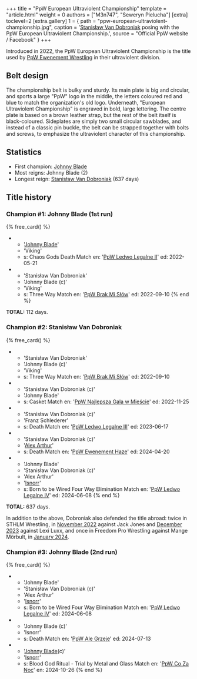 +++
title = "PpW European Ultraviolent Championship"
template = "article.html"
weight = 0
authors = ["M3n747", "Seweryn Pielucha"]
[extra]
toclevel=2
[extra.gallery]
1 = { path = "ppw-european-ultraviolent-championship.jpg", caption = '[Stanisław Van Dobroniak](@/w/stanislaw-van-dobroniak.md) posing with the PpW European Ultraviolent Championship.', source = "Official PpW website / Facebook" }
+++

Introduced in 2022, the PpW European Ultraviolent Championship is the title used by [PpW Ewenement Wrestling](@/o/ppw.md) in their ultraviolent division.

<!-- more -->

## Belt design

The championship belt is bulky and sturdy. Its main plate is big and circular, and sports a large "PpW" logo in the middle, the letters coloured red and blue to match the organization's old logo.
Underneath, "European Ultraviolent Championship" is engraved in bold, large lettering.
The centre plate is based on a brown leather strap, but the rest of the belt itself is black-coloured.
Sideplates are simply two small circular sawblades, and instead of a classic pin buckle, the belt can be strapped together with bolts and screws, to emphasize the ultraviolent character of this championship.

## Statistics

* First champion: [Johnny Blade](@/w/johnny-blade.md)
* Most reigns: Johnny Blade (2)
* Longest reign: [Stanisław Van Dobroniak](@/w/stanislaw-van-dobroniak.md) (637 days)

## Title history

### Champion #1: Johnny Blade (1st run)

{% free_card() %}
- - '[Johnny Blade](@/w/johnny-blade.md)'
  - 'Viking'
  - s: Chaos Gods Death Match
    en: '[PpW Ledwo Legalne II](@/e/ppw/2022-05-21-ppw-ledwo-legalne-ii.md)'
    ed: 2022-05-21
- - 'Stanisław Van Dobroniak'
  - 'Johnny Blade (c)'
  - 'Viking'
  - s: Three Way Match
    en: '[PpW Brak Mi Słów](@/e/ppw/2022-09-10-ppw-brak-mi-slow.md)'
    ed: 2022-09-10
{% end %}

**TOTAL:** 112 days.

### Champion #2: Stanisław Van Dobroniak

{% free_card() %}
- - 'Stanisław Van Dobroniak'
  - 'Johnny Blade (c)'
  - 'Viking'
  - s: Three Way Match
    en: '[PpW Brak Mi Słów](@/e/ppw/2022-09-10-ppw-brak-mi-slow.md)'
    ed: 2022-09-10
- - 'Stanisław Van Dobroniak (c)'
  - 'Johnny Blade'
  - s: Casket Match
    en: '[PpW Najlepsza Gala w Mieście](@/e/ppw/2022-11-25-ppw-najlepsza-gala-w-miescie.md)'
    ed: 2022-11-25
- - 'Stanisław Van Dobroniak (c)'
  - 'Franz Schlederer'
  - s: Death Match
    en: '[PpW Ledwo Legalne III](@/e/ppw/2023-06-17-ppw-ledwo-legalne-3.md)'
    ed: 2023-06-17
- - 'Stanisław Van Dobroniak (c)'
  - '[Alex Arthur](@/w/alex-arthur.md)'
  - s: Death Match
    en: '[PpW Ewenement Haze](@/e/ppw/2024-04-20-ppw-ewenement-haze.md)'
    ed: 2024-04-20
- - 'Johnny Blade'
  - 'Stanisław Van Dobroniak (c)'
  - 'Alex Arthur'
  - '[Isnorr](@/w/isnorr.md)'
  - s: Born to be Wired Four Way Elimination Match
    en: '[PpW Ledwo Legalne IV](@/e/ppw/2024-06-08-ppw-ledwo-legalne-4.md)'
    ed: 2024-06-08
{% end %}

**TOTAL:** 637 days.

In addition to the above, Dobroniak also defended the title abroad: twice in STHLM Wrestling, in [November 2022](https://www.cagematch.net/?id=1&nr=355802) against Jack Jones and [December 2023](https://www.cagematch.net/?id=1&nr=381560) against Lexi Luxx, and once in Freedom Pro Wrestling against Mange Mörbult, in [January 2024](https://www.cagematch.net/?id=1&nr=389324).

### Champion #3: Johnny Blade (2nd run)

{% free_card() %}
- - 'Johnny Blade'
  - 'Stanisław Van Dobroniak (c)'
  - 'Alex Arthur'
  - '[Isnorr](@/w/isnorr.md)'
  - s: Born to be Wired Four Way Elimination Match
    en: '[PpW Ledwo Legalne IV](@/e/ppw/2024-06-08-ppw-ledwo-legalne-4.md)'
    ed: 2024-06-08
- - 'Johnny Blade (c)'
  - 'Isnorr'
  - s: Death Match 
    en: '[PpW Ale Grzeje](@/e/ppw/2024-07-13-ppw-ale-grzeje.md)'
    ed: 2024-07-13
- - '[Johnny Blade](@/w/johnny-blade.md)(c)'
  - '[Isnorr](@/w/isnorr.md)'
  - s: Blood God Ritual - Trial by Metal and Glass Match
    en: '[PpW Co Za Noc](@/e/ppw/2024-10-26-ppw-co-za-noc.md)'
    en: 2024-10-26
{% end %}
